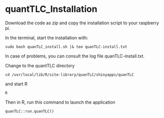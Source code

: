 # quantTLC_Installation

Download the code as zip and copy the installation script to your raspberry pi.

In the terminal, start the installation with:

```
sudo bash quanTLC_install.sh |& tee quanTLC-install.txt
```

In case of problems, you can consult the log file quanTLC-install.txt.

Change to the quantTLC directory
```
cd /usr/local/lib/R/site-library/quanTLC/shinyapps/quanTLC
```
and start R
```
R
```
Then in R, run this command to launch the application
```
quanTLC::run.quanTLC()
```
